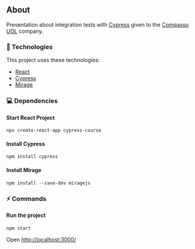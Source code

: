 ## About
<div id="about">

Presentation about integration tests with <a href="https://www.cypress.io/">Cypress</a> given to the <a href="https://compassouol.com/">Compasso UOL</a> company.
</div>

<div id="tecnologies"> 

### :rocket: Technologies
This project uses these technologies:
- [React](https://reactjs.org/)
- [Cypress](https://www.cypress.io/)
- [Mirage](https://miragejs.com/)
</div>

### :computer: Dependencies
<div id="dependencies"> 

#### Start React Project
``` npm
npx create-react-app cypress-course
```
#### Install Cypress
``` npm 
npm install cypress
```
#### Install Mirage
``` npm 
npm install --save-dev miragejs
```
</div>

### :zap: Commands
<div id="commands">

#### Run the project
``` npm 
npm start
```
Open <a href="http://localhost:3000/">http://localhost:3000/</a>


</div>
